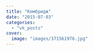 ```yaml
---
title: "Кембридж"
date: "2015-07-03"
categories: 
  - "vk_posts"
cover:
  image: "images/371561976.jpg"
---
```



